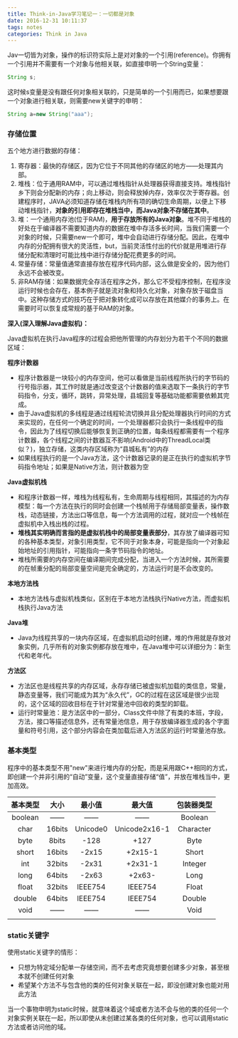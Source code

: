 ```yaml
---
title: Think-in-Java学习笔记一：一切都是对象
date: 2016-12-31 10:11:37
tags: notes
categories: Think in Java
---
```



Jav一切皆为对象，操作的标识符实际上是对对象的一个引用(reference)。你拥有一个引用并不需要有一个对象与他相关联，如直接申明一个String变量：

```java
String s;
```

这时候s变量是没有跟任何对象相关联的，只是简单的一个引用而已，如果想要跟一个对象进行相关联，则需要new关键字的申明：

```java
String a=new String("aaa");
```
<!--more-->

<h3>存储位置</h3>

五个地方进行数据的存储：

1. 寄存器：最快的存储区，因为它位于不同其他的存储区的地方——处理其内部。
2. 堆栈：位于通用RAM中，可以通过堆栈指针从处理器获得直接支持。堆栈指针乡下则会分配新的内存；向上移动，则会释放掉内存，效率仅次于寄存器。创建程序时，JAVA必须知道存储在堆栈内所有项的确切生命周期，以便上下移动堆栈指针，**对象的引用即存在堆栈当中，而Java对象不存储在其中**。
3. 堆：一个通用内存池(位于RAM)，**用于存放所有的Java对象**。堆不同于堆栈的好处在于编译器不需要知道内存的数据在堆中存活多长时间，当我们需要一个对象的时候，只需要new一个即可，堆中会自动进行存储分配。因此，在堆中内存的分配拥有很大的灵活性，but，当前灵活性付出的代价就是用堆进行存储分配和清理时可能比栈中进行存储分配花费更多的时间。
4. 常量存储：常量值通常直接存放在程序代码内部，这么做是安全的，因为他们永远不会被改变。
5. 非RAM存储：如果数据完全存活在程序之外，那么它不受程序控制，在程序没运行时候也会存在，基本例子就是流对象和持久化对象，对象存放于磁盘当中。这种存储方式的技巧在于把对象转化成可以存放在其他媒介的事务上。在需要时可以恢复成常规的基于RAM的对象。

**深入(深入理解Java虚拟机)：**

Java虚拟机在执行Java程序的过程会把他所管理的内存划分为若干个不同的数据区域：

**程序计数器**

- 程序计数器是一块较小的内存空间，他可以看做是当前线程所执行的字节码的行号指示器，其工作时就是通过改变这个计数器的值来选取下一条执行的字节码指令，分支，循环，跳转，异常处理，县城回复等基础功能都需要依赖其完成。
- 由于Java虚拟机的多线程是通过线程轮流切换并且分配处理器执行时间的方式来实现的，在任何一个确定的时间，一个处理器都只会执行一条线程中的指令，因此为了线程切换后能够恢复到正确的位置，每条线程都需要有一个程序计数器，各个线程之间的计数器互不影响(Android中的ThreadLocal类似？)，独立存储，这类内存区域称为“县城私有”的内存
- 如果线程执行的是一个Java方法，这个计数器记录的是正在执行的虚拟机字节码指令地址；如果是Native方法，则计数器为空

**Java虚拟机栈**

- 和程序计数器一样，堆栈为线程私有，生命周期与线程相同，其描述的为内存模型：每一个方法在执行的同时会创建一个栈帧用于存储局部变量表，操作数栈，动态链接，方法出口等信息，每一个方法调用的过程，就对应一个栈帧在虚拟机中入栈出栈的过程。
- **堆栈其实明确而言指的是虚拟机栈中的局部变量表部分**，其存放了编译器可知的各种基本类型，对象引用类型，它不同于对象本身，可能是指向一个对象起始地址的引用指针，可能指向一条字节码指令的地址。
- 堆栈所需要的内存空间在编译期间完成分配，当进入一个方法时候，其所需要的在帧重分配的局部变量空间是完全确定的，方法运行时是不会改变的。

**本地方法栈**

- 本地方法栈与虚拟机栈类似，区别在于本地方法栈执行Native方法，而虚拟机栈执行Java方法

**Java堆**

- Java为线程共享的一块内存区域，在虚拟机启动时创建，堆的作用就是存放对象实例，几乎所有的对象实例都存放在堆中，在Java堆中可以详细分为：新生代和老年代。

**方法区**

- 方法区也是线程共享的内存区域，永存存储已被虚拟机加载的类信息，常量，静态变量等，我们可能成为其为“永久代”，GC的过程在这区域是很少出现的，这个区域的回收目标在于针对常量池中回收的类型的卸载。
- 运行时常量池：是方法区中的一部分，Class文件中除了有类的本班，字段，方法，接口等描述信息外，还有常量池信息，用于存放编译器生成的各个字面量和符号引用，这个部分内容会在类加载后进入方法区的运行时常量池存放。



<h3>基本类型</h3>

程序中的基本类型不用"new"来进行堆内存的分配，而是采用跟C++相同的方式，即创建一个并非引用的“自动”变量，这个变量直接存储“值”，并放在堆栈当中，更加高效。

|  基本类型   |   大小   |   最小值    |      最大值      |   包装器类型   |
| :-----: | :----: | :------: | :-----------: | :-------: |
| boolean |   ——   |    ——    |      ——       |  Boolean  |
|  char   | 16bits | Unicode0 | Unicode2x16-1 | Character |
|  byte   | 8bits  |   -128   |     +127      |   Byte    |
|  short  | 16bits |  -2x15   |    +2x15-1    |   Short   |
|   int   | 32bits |  -2x31   |    +2x31-1    |  Integer  |
|  long   | 64bits |  -2x63   |    +2x63-     |   Long    |
|  float  | 32bits | IEEE754  |    IEEE754    |   Float   |
| double  | 64bits | IEEE754  |    IEEE754    |  Double   |
|  void   |   ——   |    ——    |      ——       |   Void    |
|         |        |          |               |           |

<h3>static关键字</h3>

使用static关键字的情形：

- 只想为特定域分配单一存储空间，而不去考虑究竟想要创建多少对象，甚至根本就不创建任何对象
- 希望某个方法不与包含他的类的任何对象关联在一起，即没创建对象也能对用此方法

当一个事物申明为static时候，就意味着这个域或者方法不会与他的类的任何一个对象实例关联在一起，所以即使从未创建过某各类的任何对象，也可以调用static方法或者访问他的域。